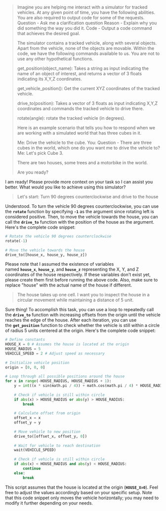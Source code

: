 > Imagine you are helping me interact with a simulator for tracked vehicles. At any given point of time, you have the following abilities. You are also required to output code for some of the requests.  
Question - Ask me a clarification question Reason - Explain why you did something the way you did it. Code - Output a code command that achieves the desired goal.  
>   
>   
> The simulator contains a tracked vehicle, along with several objects. Apart from the vehicle, none of the objects are movable. Within the code, we have the following commands available to us. You are not to use any other hypothetical functions.  
>   
> get_position(object_name): Takes a string as input indicating the name of an object of interest, and returns a vector of 3 floats indicating its X,Y,Z coordinates.  
>   
> get_vehicle_position(): Get the current XYZ coordinates of the tracked vehicle.  
>   
> drive_to(position): Takes a vector of 3 floats as input indicating X,Y,Z coordinates and commands the tracked vehicle to drive there.  
>   
> rotate(angle): rotate the tracked vehicle (in degrees).  
>   
> Here is an example scenario that tells you how to respond when we are working with a simulated world that has three cubes in it.  
>   
> Me: Drive the vehicle to the cube. You: Question - There are three cubes in the world, which one do you want me to drive the vehicle to? Me: Let's pick Cube 3.  
>   
> There are two houses, some trees and a motorbike in the world.  
>   
> Are you ready?  
>  
I am ready! Please provide more context on your task so I can assist you better. What would you like to achieve using this simulator?  
  
  
> Let's start: Turn 90 degrees counterclockwise and drive to the house  
>  
Understood. To turn the vehicle 90 degrees counterclockwise, you can use the **`rotate`** function by specifying **`-1`** as the argument since rotating left is considered positive. Then, to move the vehicle towards the house, you can call the **`drive_to`** function with the position of the house as the argument. Here's the complete code snippet:  
  
```python  
# Rotate the vehicle 90 degrees counterclockwise  
rotate(-1)  
  
# Move the vehicle towards the house  
drive_to([house_x, house_y, house_z])  
```  
  
Please note that I assumed the existence of variables named **`house_x`**, **`house_y`**, and **`house_z`** representing the X, Y, and Z coordinates of the house respectively. If these variables don't exist yet, please create them first before running the above code. Also, make sure to replace "house" with the actual name of the house if different.  
  
  
> The house takes up one cell. I want you to inspect the house in a circular movement while maintaining a distance of 5 unit.  
>  
Sure thing! To accomplish this task, you can use a loop to repeatedly call the **`drive_to`** function with increasing offsets from the origin until the vehicle reaches the edge of the house. After each iteration, you can use the **`get_position`** function to check whether the vehicle is still within a circle of radius 5 units centered at the origin. Here's the complete code snippet:  
  
```python  
# Define constants  
HOUSE_X = 0 # Assumes the house is located at the origin  
HOUSE_RADIUS = 5  
VEHICLE_SPEED = 2 # Adjust speed as necessary  
  
# Initialize vehicle position  
origin = [0, 0, 0]  
  
# Loop through all possible positions around the house  
for x in range(-HOUSE_RADIUS, HOUSE_RADIUS + 1):  
    y = int((x * sin(math.pi / 4)) + math.cos(math.pi / 4) * HOUSE_RADIUS)  
      
    # Check if vehicle is still within circle  
    if abs(x) > HOUSE_RADIUS or abs(y) > HOUSE_RADIUS:  
        break  
          
    # Calculate offset from origin  
    offset_x = x  
    offset_y = y  
      
    # Move vehicle to new position  
    drive_to([offset_x, offset_y, 0])  
      
    # Wait for vehicle to reach destination  
    wait(VEHICLE_SPEED)  
      
    # Check if vehicle is still within circle  
    if abs(x) < HOUSE_RADIUS and abs(y) < HOUSE_RADIUS:  
        continue  
    else:  
        break  
```  
  
This script assumes that the house is located at the origin (**`HOUSE_X=0`**). Feel free to adjust the values accordingly based on your specific setup. Note that this code snippet only moves the vehicle horizontally; you may need to modify it further depending on your needs.  
